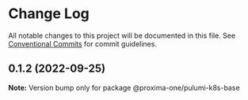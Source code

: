 # Change Log

All notable changes to this project will be documented in this file.
See [Conventional Commits](https://conventionalcommits.org) for commit guidelines.

## 0.1.2 (2022-09-25)

**Note:** Version bump only for package @proxima-one/pulumi-k8s-base
